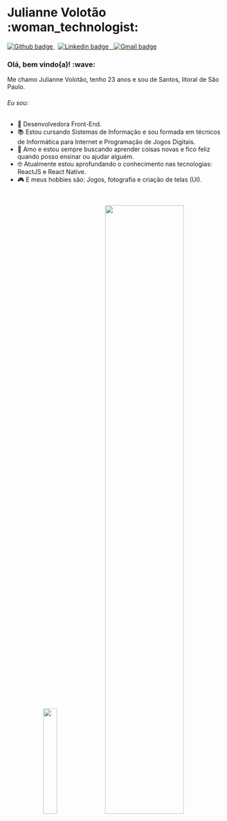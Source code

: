<br>

<h1 > Julianne Volotão :woman_technologist:	</h1>

<p > 
  <a href="https://github.com/juliannevolotao"> 
    <img src="https://img.shields.io/badge/-Github-black?style=flat&logo=Github&logoColor=white&link=https://github.com/juliannevolotao" alt="Github badge" />
  </a>
  &nbsp; 
  <a href="https://www.linkedin.com/in/juliannevolotao/"> 
    <img src="https://img.shields.io/badge/-LinkedIn-blue?style=flat&logo=Linkedin&logoColor=white&link=https://www.linkedin.com/in/juliannevolotao/" alt="Linkedin badge" />
  &nbsp; 
  <a href="mailto:julivolotao@gmail.com"> 
    <img src="https://img.shields.io/badge/-Gmail-red?style=flat&logo=Gmail&logoColor=white&link=mailto:julivolotao@gmail.com" alt="Gmail badge" />
  </a>
</p>


<h3> Olá, bem vindo(a)! :wave: </h3>

<p > Me chamo Julianne Volotão, tenho 23 anos e sou de Santos, litoral de São Paulo. </p>

<h6> Eu sou: </h6>

- :purple_heart: Desenvolvedora Front-End.
- :books: Estou cursando Sistemas de Informação e sou formada em técnicos de Informática para Internet e Programação de Jogos Digitais.
- :hugs: Amo e estou sempre buscando aprender coisas novas e fico feliz quando posso ensinar ou ajudar alguém.
- :nerd_face: Atualmente estou aprofundando o conhecimento nas tecnologias: ReactJS e React Native.
- :video_game: E meus hobbies são: Jogos, fotografia e criação de telas (UI).

<br>

<p align="center">
<img width="25%" src="https://github-readme-stats.vercel.app/api/top-langs/?username=juliannevolotao&" />
<img width="60%" src="https://github-readme-streak-stats.herokuapp.com/?user=juliannevolotao" />
</p>



<!--
**juliannevolotao/JulianneVolotao** is a ✨ _special_ ✨ repository because its `README.md` (this file) appears on your GitHub profile.

Here are some ideas to get you started:

- 🔭 I’m currently working on ...
- 🌱 I’m currently learning ...
- 👯 I’m looking to collaborate on ...
- 🤔 I’m looking for help with ...
- 💬 Ask me about ...
- 📫 How to reach me: ...
- 😄 Pronouns: ...
- ⚡ Fun fact: ...
-->
